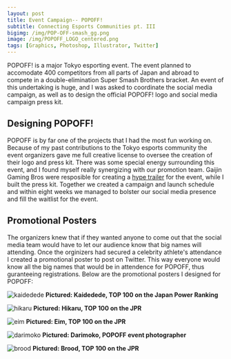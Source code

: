 ```yaml
---
layout: post
title: Event Campaign-- POPOFF!
subtitle: Connecting Esports Communities pt. III
bigimg: /img/POP-OFF-smash_gg.png
image: /img/POPOFF_LOGO_centered.png
tags: [Graphics, Photoshop, Illustrator, Twitter]
---
```


POPOFF! is a major Tokyo esporting event.
The event planned to accomodate 400 competitors from all parts of Japan and abroad to compete in a double-elimination Super Smash Brothers bracket. An event of this undertaking is huge, and I was asked to coordinate the social media campaign, as well as to design the official POPOFF! logo and social media campaign press kit.

## Designing POPOFF!
POPOFF is by far one of the projects that I had the most fun working on. Because of my past contributions to the Tokyo esports community the event organizers gave me full creative license to oversee the creation of their logo and press kit. There was some special energy surrounding this event, and I found myself really synergizing with our promotion team. Gaijin Gaming Bros were resposible for creating a [hype trailer](https://www.youtube.com/watch?v=oR2CECnT40M) for the event, while I built the press kit. Together we created a campaign and launch schedule and within eight weeks we managed to bolster our social media presence and fill the waitlist for the event.

## Promotional Posters

The organizers knew that if they wanted anyone to come out that the social media team would have to let our audience know that big names will attending. Once the orginizers had secured a celebrity athlete's attendance I created a promotional poster to post on Twitter. This way everyone would know all the big names that would be in attendence for POPOFF, thus guranteeing registrations.
Below are the promotional posters I designed for POPOFF:

![kaidedede](https://imgur.com/G3VXTij.png)
**Pictured: Kaidedede, TOP 100 on the Japan Power Ranking**


![hikaru](https://imgur.com/4LVBTch.png)
**Pictured: Hikaru, TOP 100 on the JPR**


![eim](https://imgur.com/lXmiyTH.png)
**Pictured: Eim, TOP 100 on the JPR**


![darimoko](https://imgur.com/k6ubd3K.png)
**Pictured: Darimoko, POPOFF event photographer**


![brood](https://imgur.com/2Cx6fqy.png)
**Pictured: Brood, TOP 100 on the JPR**

